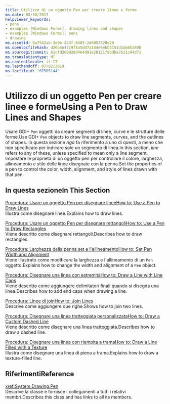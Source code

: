 ```yaml
---
title: Utilizzo di un oggetto Pen per creare linee e forme
ms.date: 03/30/2017
helpviewer_keywords:
- pens
- examples [Windows Forms], drawing lines and shapes
- examples [Windows Forms], pens
- drawing
ms.assetid: 8a7542ab-3e9e-443f-8405-2d6053528e20
ms.openlocfilehash: d20b4e47c9f8a5dd7a144e6ebb3151d3ab65a800
ms.sourcegitcommit: b1cfd260928d464d91e20121f9bdba7611c94d71
ms.translationtype: MT
ms.contentlocale: it-IT
ms.lasthandoff: 07/02/2019
ms.locfileid: "67505144"
---
```

# <a name="using-a-pen-to-draw-lines-and-shapes"></a><span data-ttu-id="2787b-102">Utilizzo di un oggetto Pen per creare linee e forme</span><span class="sxs-lookup"><span data-stu-id="2787b-102">Using a Pen to Draw Lines and Shapes</span></span>
<span data-ttu-id="2787b-103">Usare GDI+ `Pen` oggetti da creare segmenti di linee, curve e le strutture delle forme.</span><span class="sxs-lookup"><span data-stu-id="2787b-103">Use GDI+ `Pen` objects to draw line segments, curves, and the outlines of shapes.</span></span> <span data-ttu-id="2787b-104">In questa sezione *riga* fa riferimento a uno di questi, a meno che non specificato per indicare solo un segmento di linea.</span><span class="sxs-lookup"><span data-stu-id="2787b-104">In this section, *line* refers to any of these, unless specified to mean only a line segment.</span></span> <span data-ttu-id="2787b-105">Impostare le proprietà di un oggetto pen per controllare il colore, larghezza, allineamento e stile delle linee disegnate con la penna.</span><span class="sxs-lookup"><span data-stu-id="2787b-105">Set the properties of a pen to control the color, width, alignment, and style of lines drawn with that pen.</span></span>  
  
## <a name="in-this-section"></a><span data-ttu-id="2787b-106">In questa sezione</span><span class="sxs-lookup"><span data-stu-id="2787b-106">In This Section</span></span>  
 [<span data-ttu-id="2787b-107">Procedura: Usare un oggetto Pen per disegnare linee</span><span class="sxs-lookup"><span data-stu-id="2787b-107">How to: Use a Pen to Draw Lines</span></span>](how-to-use-a-pen-to-draw-lines.md)  
 <span data-ttu-id="2787b-108">Illustra come disegnare linee.</span><span class="sxs-lookup"><span data-stu-id="2787b-108">Explains how to draw lines.</span></span>  
  
 [<span data-ttu-id="2787b-109">Procedura: Usare un oggetto Pen per disegnare rettangoli</span><span class="sxs-lookup"><span data-stu-id="2787b-109">How to: Use a Pen to Draw Rectangles</span></span>](how-to-use-a-pen-to-draw-rectangles.md)  
 <span data-ttu-id="2787b-110">Viene descritto come disegnare rettangoli.</span><span class="sxs-lookup"><span data-stu-id="2787b-110">Describes how to draw rectangles.</span></span>  
  
 [<span data-ttu-id="2787b-111">Procedura: Larghezza della penna set e l'allineamento</span><span class="sxs-lookup"><span data-stu-id="2787b-111">How to: Set Pen Width and Alignment</span></span>](how-to-set-pen-width-and-alignment.md)  
 <span data-ttu-id="2787b-112">Viene illustrato come modificare la larghezza e l'allineamento di un `Pen` oggetto.</span><span class="sxs-lookup"><span data-stu-id="2787b-112">Explains how to change the width and alignment of a `Pen` object.</span></span>  
  
 [<span data-ttu-id="2787b-113">Procedura: Disegnare una linea con estremità</span><span class="sxs-lookup"><span data-stu-id="2787b-113">How to: Draw a Line with Line Caps</span></span>](how-to-draw-a-line-with-line-caps.md)  
 <span data-ttu-id="2787b-114">Viene descritto come aggiungere delimitatori finali quando si disegna una linea.</span><span class="sxs-lookup"><span data-stu-id="2787b-114">Describes how to add end caps when drawing a line.</span></span>  
  
 [<span data-ttu-id="2787b-115">Procedura: Linee di join</span><span class="sxs-lookup"><span data-stu-id="2787b-115">How to: Join Lines</span></span>](how-to-join-lines.md)  
 <span data-ttu-id="2787b-116">Descrive come aggiungere due righe.</span><span class="sxs-lookup"><span data-stu-id="2787b-116">Shows how to join two lines.</span></span>  
  
 [<span data-ttu-id="2787b-117">Procedura: Disegnare una linea tratteggiata personalizzata</span><span class="sxs-lookup"><span data-stu-id="2787b-117">How to: Draw a Custom Dashed Line</span></span>](how-to-draw-a-custom-dashed-line.md)  
 <span data-ttu-id="2787b-118">Viene descritto come disegnare una linea tratteggiata.</span><span class="sxs-lookup"><span data-stu-id="2787b-118">Describes how to draw a dashed line.</span></span>  
  
 [<span data-ttu-id="2787b-119">Procedura: Disegnare una linea con riempita a trama</span><span class="sxs-lookup"><span data-stu-id="2787b-119">How to: Draw a Line Filled with a Texture</span></span>](how-to-draw-a-line-filled-with-a-texture.md)  
 <span data-ttu-id="2787b-120">Illustra come disegnare una linea di piena a trama.</span><span class="sxs-lookup"><span data-stu-id="2787b-120">Explains how to draw a texture-filled line.</span></span>  
  
## <a name="reference"></a><span data-ttu-id="2787b-121">Riferimenti</span><span class="sxs-lookup"><span data-stu-id="2787b-121">Reference</span></span>  
 <xref:System.Drawing.Pen>  
 <span data-ttu-id="2787b-122">Descrive la classe e fornisce i collegamenti a tutti i relativi membri.</span><span class="sxs-lookup"><span data-stu-id="2787b-122">Describes this class and has links to all its members.</span></span>
